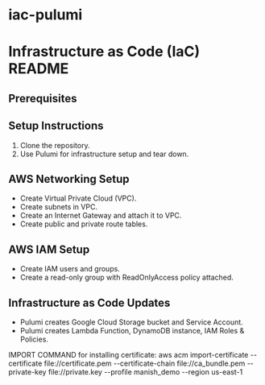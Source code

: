 # iac-pulumi
# Infrastructure as Code (IaC) README

## Prerequisites


## Setup Instructions

1. Clone the repository.
2. Use Pulumi for infrastructure setup and tear down.

## AWS Networking Setup

- Create Virtual Private Cloud (VPC).
- Create subnets in VPC.
- Create an Internet Gateway and attach it to VPC.
- Create public and private route tables.

## AWS IAM Setup

- Create IAM users and groups.
- Create a read-only group with ReadOnlyAccess policy attached.

## Infrastructure as Code Updates

- Pulumi creates Google Cloud Storage bucket and Service Account.
- Pulumi creates Lambda Function, DynamoDB instance, IAM Roles & Policies.

IMPORT COMMAND for installing certificate: aws acm import-certificate --certificate file://certificate.pem --certificate-chain file://ca_bundle.pem --private-key file://private.key --profile manish_demo --region us-east-1
